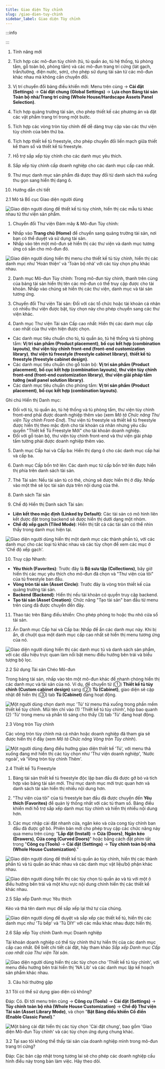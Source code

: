 ```yaml
---
title: Giao diện Tùy chỉnh
slug: /giao-dien-tuy-chinh
sidebar_label: Giao diện Tùy chỉnh
---
```


:::info

:::

1. Tính năng mới

1. Tích hợp các mô-đun tùy chỉnh (tủ, tủ quần áo, tủ hệ thống, tủ phòng tắm, gỗ toàn bộ, phòng tắm) và các mô-đun trang trí cứng (lát gạch, trần/tường, điện nước, sơn), cho phép sử dụng tài sản từ các mô-đun khác nhau mà không cần chuyển đổi.

2. Vị trí chuyển đổi bảng điều khiển mới: Menu trên cùng → **Cài đặt (Settings)** → **Cài đặt chung (Global Settings)** → **Lựa chọn Bảng tài sản Toàn bộ nhà/Trang trí cứng (Whole House/Hardscape Assets Panel Selection)**.

3. Tích hợp quảng trường tài sản, cho phép thiết kế các phương án và đặt các vật phẩm trang trí trong một bước.

4. Tích hợp các vòng tròn tùy chỉnh để dễ dàng truy cập vào các thư viện tùy chỉnh của bên thứ ba.

5. Tích hợp thiết kế tủ freestyle, cho phép chuyển đổi liền mạch giữa thiết kế tham số và thiết kế tủ freestyle.

6. Hỗ trợ sắp xếp tùy chỉnh cho các danh mục yêu thích.

7. Sắp xếp tùy chỉnh cấp doanh nghiệp cho các danh mục cấp cao nhất.

8. Thư mục danh mục sản phẩm đã được thay đổi từ danh sách thả xuống thu gọn sang hiển thị dạng ô.

2. Hướng dẫn chi tiết

2.1 Mô tả Bố cục Giao diện người dùng

![Giao diện người dùng để thiết kế tủ tùy chỉnh, hiển thị các mẫu tủ khác nhau từ thư viện sản phẩm.](https://storage.googleapis.com/jegavn_kb/images/aaeba663-9f6b-4ce8-b1ee-776620a266d8.png)

1. Chuyển đổi Thư viện Đám mây & Mô-đun Tùy chỉnh:
- Nhấp vào **Trang chủ (Home)** để chuyển sang quảng trường tài sản, nơi bạn có thể duyệt và sử dụng tài sản.
- Nhấp vào tên một mô-đun sẽ hiển thị các thư viện và danh mục tương ứng có sẵn cho mô-đun đó.

![Giao diện người dùng hiển thị menu cho thiết kế tủ tùy chỉnh, hiển thị các danh mục như 'Hoàn thiện' và 'Toàn bộ nhà' với các tùy chọn phụ khác nhau.](https://storage.googleapis.com/jegavn_kb/images/510fb056-f535-4344-b1aa-020921039d65.png)

2. Danh mục Mô-đun Tùy chỉnh: Trong mô-đun tùy chỉnh, thanh trên cùng của bảng tài sản hiển thị tên các mô-đun có thể truy cập được cho tài khoản. Nhấp vào chúng sẽ hiển thị các thư viện, danh mục và tài sản tương ứng.

3. Chuyển đổi Thư viện Tài sản: Đối với các tổ chức hoặc tài khoản cá nhân có nhiều thư viện được bật, tùy chọn này cho phép chuyển sang các thư viện khác.

4. Danh mục Thư viện Tài sản Cấp cao nhất: Hiển thị các danh mục cấp cao nhất của thư viện hiện được chọn.
- Các danh mục tiêu chuẩn cho tủ, tủ quần áo, tủ hệ thống và tủ phòng tắm: **Vị trí sản phẩm (Product placement)**, **bố cục kết hợp (combination layouts)**, **thư viện tùy chỉnh front-end (front-end customization library)**, **thư viện tủ freestyle (freestyle cabinet library)**, **thiết kế tủ freestyle (freestyle cabinet design)**.
- Các danh mục tiêu chuẩn cho gỗ toàn bộ: **Vị trí sản phẩm (Product placement)**, **bố cục kết hợp (combination layouts)**, **thư viện tùy chỉnh front-end (front-end customization library)**, **thư viện giải pháp tấm tường (wall panel solution library)**.
- Các danh mục tiêu chuẩn cho phòng tắm: **Vị trí sản phẩm (Product placement)**, **bố cục kết hợp (combination layouts)**.

Ghi chú Hiển thị Danh mục:
- Đối với tủ, tủ quần áo, tủ hệ thống và tủ phòng tắm, thư viện tùy chỉnh front-end phải được doanh nghiệp thêm vào (xem _Mô tả Chức năng Thư viện Tùy chỉnh Front-End_). Thư viện tủ freestyle và thiết kế tủ freestyle được hiển thị theo mặc định cho tài khoản cá nhân nhưng yêu cầu quyền "Thiết kế Tủ Freestyle Mới" cho tài khoản doanh nghiệp.
- Đối với gỗ toàn bộ, thư viện tùy chỉnh front-end và thư viện giải pháp tấm tường phải được doanh nghiệp thêm vào.

5. Danh mục Cấp hai và Cấp ba: Hiển thị dạng ô cho các danh mục cấp hai và cấp ba.

6. Danh mục Cấp bốn trở lên: Các danh mục từ cấp bốn trở lên được hiển thị phía trên danh sách tài sản.

7. Thẻ Tài sản: Nếu tài sản tủ có thẻ, chúng sẽ được hiển thị ở đây. Nhấp vào một thẻ sẽ lọc tài sản dựa trên nội dung của thẻ.

8. Danh sách Tài sản

9. Chế độ Hiển thị Danh sách Tài sản:
- **Liên kết theo mặc định (Linked by Default)**: Các tài sản có mô hình liên kết được đặt trong backend sẽ được hiển thị dưới dạng một nhóm.
- **Chế độ xếp gạch (Tiled Mode)**: Hiển thị tất cả các tài sản có thể nhìn thấy trong danh mục hiện tại.

![Giao diện người dùng hiển thị một danh mục các thành phần tủ, với các danh mục cho các loại tủ khác nhau và các tùy chọn để xem các mục ở 'Chế độ xếp gạch'.](https://storage.googleapis.com/jegavn_kb/images/718026a0-342d-4247-8e22-39b7c3431fc7.png)

10. Truy cập Nhanh:
- **Yêu thích (Favorites)**: Trước đây là **Bộ sưu tập (Collections)**, bây giờ hiển thị các mục yêu thích cho mô-đun đã chọn và "Thư viện của tôi" của tủ freestyle ban đầu.
- **Vòng tròn tài sản (Asset Circle)**: Trước đây là vòng tròn thiết kế của quảng trường tài sản.
- **Backend (Backend)**: Hiển thị nếu tài khoản có quyền truy cập backend.
- **Tạo tài sản (Asset Creation)**: Chức năng "Tạo tài sản" ban đầu từ menu trên cùng đã được chuyển đến đây.

11. Thao tác trên Bảng điều khiển: Cho phép phóng to hoặc thu nhỏ cửa sổ tài sản.

12. Ẩn Danh mục Cấp hai và Cấp ba: Nhấp để ẩn các danh mục này. Khi bị ẩn, di chuột qua một danh mục cấp cao nhất sẽ hiển thị menu tương ứng của nó.

![Giao diện người dùng hiển thị các danh mục tủ và danh sách sản phẩm, với các dấu hiệu trực quan làm nổi bật menu điều hướng bên trái và biểu tượng bộ lọc.](https://storage.googleapis.com/jegavn_kb/images/1fa38e90-abf6-4df7-9aa0-e85ad02ce19d.png)

2.2 Sử dụng Tài sản Chéo Mô-đun

Trong bảng tài sản, nhấp vào tên một mô-đun khác để nhanh chóng hiển thị các danh mục và tài sản của nó. Ví dụ, để chuyển từ (①) **Thiết kế tủ tùy chỉnh (Custom cabinet design)** sang (②) **Tủ (Cabinet)**, giao diện sẽ cập nhật để hiển thị (③) tab **Tủ (Cabinet)** đang hoạt động.

![Một người dùng chọn danh mục 'Tủ' từ menu thả xuống trong phần mềm thiết kế tùy chỉnh. Mũi tên chỉ vào (1) 'Thiết kế tủ tùy chỉnh', hộp bao quanh (2) 'Tủ' trong menu và phần tô sáng cho thấy (3) tab 'Tủ' đang hoạt động.](https://storage.googleapis.com/jegavn_kb/images/c56f40bf-3048-4479-beff-808e5c71d3a6.png)

2.3 Vòng tròn Tùy chỉnh

Các vòng tròn tùy chỉnh mà cá nhân hoặc doanh nghiệp đã tham gia sẽ được hiển thị ở đây (xem _Mô tả Chức năng Vòng tròn Tùy chỉnh_).

![Một người dùng đang điều hướng giao diện thiết kế 'Tủ', với menu thả xuống đang mở hiển thị các tùy chọn như 'Thư viện doanh nghiệp', 'Nước ngoài', và 'Vòng tròn tùy chỉnh Thêm'.](https://storage.googleapis.com/jegavn_kb/images/6530380a-2380-4e9b-80a6-e7a25d6892b7.png)

2.4 Thiết kế Tủ Freestyle

1. Bảng tài sản thiết kế tủ freestyle độc lập ban đầu đã được gỡ bỏ và tích hợp vào bảng tài sản mới. Thư mục danh mục mới trực quan hơn và danh sách tài sản hiển thị nhiều nội dung hơn.

2. "Thư viện của tôi" của tủ freestyle ban đầu đã được chuyển đến **Yêu thích (Favorites)** để quản lý thống nhất với các tủ tham số. Bảng điều khiển mới hỗ trợ sắp xếp danh mục tùy chỉnh và hiển thị nhiều nội dung hơn.

3. Các mục nhập cài đặt nhanh cửa, ngăn kéo và cửa cong tùy chỉnh ban đầu đã được gỡ bỏ. Phiên bản mới cho phép truy cập các chức năng này qua menu trên cùng: "**Lắp đặt (Install)** → **Cửa (Doors)**, **Ngăn kéo (Drawers)**, **Cửa cong (Curved Doors)**" hoặc bằng cách đặt phím tắt trong "**Công cụ (Tools)** → **Cài đặt (Settings)** → **Tùy chỉnh toàn bộ nhà (Whole House Customization)**."

![Giao diện người dùng để thiết kế tủ quần áo tùy chỉnh, hiển thị các thành phần tủ và tủ quần áo khác nhau và các danh mục vật liệu/bộ phận khác nhau.](https://storage.googleapis.com/jegavn_kb/images/f5531eab-a57f-4dbe-91cc-cf2c7dda4ff5.png)

![Giao diện người dùng hiển thị các tùy chọn tủ quần áo và tủ với một ô điều hướng bên trái và một khu vực nội dung chính hiển thị các thiết kế khác nhau.](https://storage.googleapis.com/jegavn_kb/images/decfb799-5006-4806-9a97-e8293bc86497.png)

2.5 Sắp xếp Danh mục Yêu thích

Kéo và thả tên danh mục để sắp xếp lại thứ tự của chúng.

![Giao diện người dùng để duyệt và sắp xếp các thiết kế tủ, hiển thị các danh mục như 'Tủ bếp' và 'Tủ DIY' với các mẫu khác nhau được hiển thị.](https://storage.googleapis.com/jegavn_kb/images/9ebf983f-e350-4948-846d-a94e457df167.png)

2.6 Sắp xếp Tùy chỉnh Danh mục Doanh nghiệp

Tài khoản doanh nghiệp có thể tùy chỉnh thứ tự hiển thị của các danh mục cấp cao nhất. Để biết chi tiết cài đặt, hãy tham khảo _Sắp xếp Danh mục Cấp cao nhất của Thư viện Tài sản_.

![Giao diện người dùng hiển thị các tùy chọn cho 'Thiết kế tủ tùy chỉnh', với menu điều hướng bên trái hiển thị 'NA Lib' và các danh mục lập kế hoạch sản phẩm khác nhau.](https://storage.googleapis.com/jegavn_kb/images/f6f27c48-f21c-4043-9abc-db7af9ee7b29.png)

3. Câu hỏi thường gặp

3.1 Tôi có thể sử dụng giao diện cũ không?

Đáp: Có. Đi tới menu trên cùng → **Công cụ (Tools)** → **Cài đặt (Settings)** → **Tùy chỉnh toàn bộ nhà (Whole House Customization)** → **Chế độ Thư viện Tài sản (Asset Library Mode)**, và chọn "**Bật Bảng điều khiển Cổ điển (Enable Classic Panel)**."

![Một bảng cài đặt hiển thị các tùy chọn 'Cài đặt chung', bao gồm 'Giao diện Mô-đun Tùy chỉnh' và các tùy chọn ứng dụng chung khác.](https://storage.googleapis.com/jegavn_kb/images/db50a131-5d57-4b3e-9ae2-2258676bd571.png)

3.2 Tại sao tôi không thể thấy tài sản của doanh nghiệp mình trong mô-đun trang trí cứng?

Đáp: Các bản cập nhật trong tương lai sẽ cho phép các doanh nghiệp cấu hình điều này trong bàn làm việc. Hãy theo dõi.